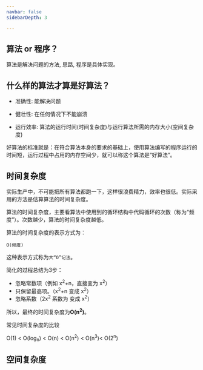 ```yaml
---
navbar: false
sidebarDepth: 3

---
```



## 算法 or 程序？

算法是解决问题的方法, 思路,  程序是具体实现。

## 什么样的算法才算是好算法？

- 准确性: 能解决问题

- 健壮性: 在任何情况下不能崩溃

- 运行效率: 算法的运行时间(时间复杂度)与运行算法所需的内存大小(空间复杂度)

好算法的标准就是：在符合算法本身的要求的基础上，使用算法编写的程序运行的时间短，运行过程中占用的内存空间少，就可以称这个算法是“好算法”。

## 时间复杂度

实际生产中，不可能把所有算法都跑一下，这样很浪费精力，效率也很低。实际采用的方法是估算算法的时间复杂度。

算法的时间复杂度，主要看算法中使用到的循环结构中代码循环的次数（称为“频度”）。次数越少，算法的时间复杂度越低。



算法的时间复杂度的表示方式为：

`O(频度)`

这种表示方式称为`大“O”记法`。

简化的过程总结为3步：

- 忽略常数项（例如 x<sup>2</sup>+n，直接变为 x<sup>2</sup>）
- 只保留最高项。（x<sup>2</sup>+n 变成 x<sup>2</sup>）
- 忽略系数（2x<sup>2</sup> 系数为 变成 x<sup>2</sup>）

所以，最终的时间复杂度为**O(n<sup>2</sup>)**。

常见时间复杂度的比较

O(1) < O(log<sub>n</sub>) < O(n) < O(n<sup>2</sup>) < O(n<sup>3</sup>)< O(2<sup>n</sup>) 

## 空间复杂度